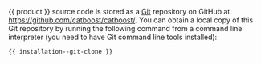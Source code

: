 {{ product }} source code is stored as a [Git](https://git-scm.com/) repository on GitHub at <https://github.com/catboost/catboost/>. You can obtain a local copy of this Git repository by running the following command from a command line interpreter (you need to have Git command line tools installed):

    {{ installation--git-clone }}
